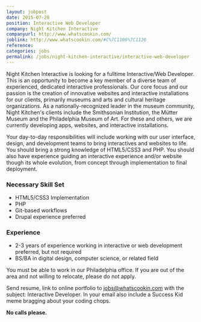 ```yaml
---
layout: jobpost
date: 2015-07-28
position: Interactive Web Developer
company: Night Kitchen Interactive
companyurl: http://www.whatscookin.com/
joblink: http://www.whatscookin.com/#C%7C1106%7C1136
reference: 
categories: jobs
permalink: /jobs/night-kitchen-interactive/interactive-web-developer
---
```


Night Kitchen Interactive is looking for a fulltime Interactive/Web Developer. This is an opportunity to become a key member of a diverse team of experienced, dedicated interactive professionals.<!--more--> Our core focus and our passion is the creation of innovative websites and interactive installations for our clients, primarily museums and arts and cultural heritage organizations. As a nationally-recognized leader in the museum community, Night Kitchen's clients include the Smithsonian Institution, the Mütter Museum and the Philadelphia Museum of Art. For these and others, we are currently developing apps, websites, and interactive installations.

Your day-to-day responsibilities will include working with our user interface, design, and development teams to bring interactives and websites to life. You should bring a strong knowledge of HTML5/CSS3 and PHP. You should also have experience guiding an interactive experience and/or website though its whole evolution, from concept through implementation to final deployment.

### Necessary Skill Set
* HTML5/CSS3 Implementation
* PHP
* Git-based workflows
* Drupal experience preferred

### Experience
* 2-3 years of experience working in interactive or web development preferred, but not required
* BS/BA in digital design, computer science, or related field

You must be able to work in our Philadelphia office. If you are out of the area and not willing to relocate, please do not apply.

Send resume, link to online portfolio to <a href="mailto:jobs@whatscookin.com">jobs@whatscookin.com</a> with the subject: Interactive Developer. In your email also include a Success Kid meme bragging about your coding chops.

**No calls please.**
